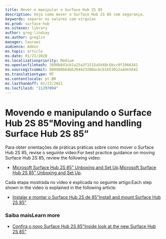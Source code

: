 ```yaml
---
title: Mover e manipular o Surface Hub 2S 85
description: Veja como mover o Surface Hub 2S 85 com segurança.
keywords: separar os valores com vírgulas
ms.prod: surface-hub
ms.sitesec: library
author: greg-lindsay
ms.author: greglin
manager: laurawi
audience: Admin
ms.topic: article
ms.date: 01/21/2020
ms.localizationpriority: Medium
ms.openlocfilehash: 3890b843cb1a25a3f1515a5d48c6bcc9f1966341
ms.sourcegitcommit: 880980b64bb394423280acbcb1653012a4de5642
ms.translationtype: MT
ms.contentlocale: pt-BR
ms.lasthandoff: 01/22/2021
ms.locfileid: "11297094"
---
```

# <span data-ttu-id="b53c4-104">Movendo e manipulando o Surface Hub 2S 85"</span><span class="sxs-lookup"><span data-stu-id="b53c4-104">Moving and handling Surface Hub 2S 85”</span></span>

<span data-ttu-id="b53c4-105">Para obter orientações de práticas práticas sobre como mover o Surface Hub 2S 85, revise o seguinte vídeo:</span><span class="sxs-lookup"><span data-stu-id="b53c4-105">For best practice guidance on moving Surface Hub 2S 85, review the following video:</span></span> 
- <span data-ttu-id="b53c4-106">[Microsoft Surface Hub 2S 85" Unboxing and Set Up](https://aka.ms/Hub2S85Unboxing).</span><span class="sxs-lookup"><span data-stu-id="b53c4-106">[Microsoft Surface Hub 2S 85" Unboxing and Set Up](https://aka.ms/Hub2S85Unboxing).</span></span> 

<span data-ttu-id="b53c4-107">Cada etapa mostrada no vídeo é explicada no seguinte artigo:</span><span class="sxs-lookup"><span data-stu-id="b53c4-107">Each step shown in the video is explained in the following article:</span></span>

- [<span data-ttu-id="b53c4-108">Instalar e montar o Surface Hub 2S de 85"</span><span class="sxs-lookup"><span data-stu-id="b53c4-108">Install and mount Surface Hub 2S 85”</span></span>](surface-hub-2s-85-install-mount.md)

### <span data-ttu-id="b53c4-109">Saiba mais</span><span class="sxs-lookup"><span data-stu-id="b53c4-109">Learn more</span></span>
- [<span data-ttu-id="b53c4-110">Confira o novo Surface Hub 2S 85"</span><span class="sxs-lookup"><span data-stu-id="b53c4-110">Inside look at the new Surface Hub 2S 85"</span></span>](https://techcommunity.microsoft.com/t5/surface-it-pro-blog/inside-look-at-the-new-surface-hub-2s-85/ba-p/1721773)


